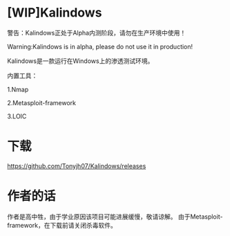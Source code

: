 # [WIP]Kalindows
警告：Kalindows正处于Alpha内测阶段，请勿在生产环境中使用！

Warning:Kalindows is in alpha, please do not use it in production!

Kalindows是一款运行在Windows上的渗透测试环境。

内置工具：

1.Nmap

2.Metasploit-framework

3.LOIC

# 下载
https://github.com/Tonyjh07/Kalindows/releases

# 作者的话
作者是高中牲，由于学业原因该项目可能进展缓慢，敬请谅解。
由于Metasploit-framework，在下载前请关闭杀毒软件。
